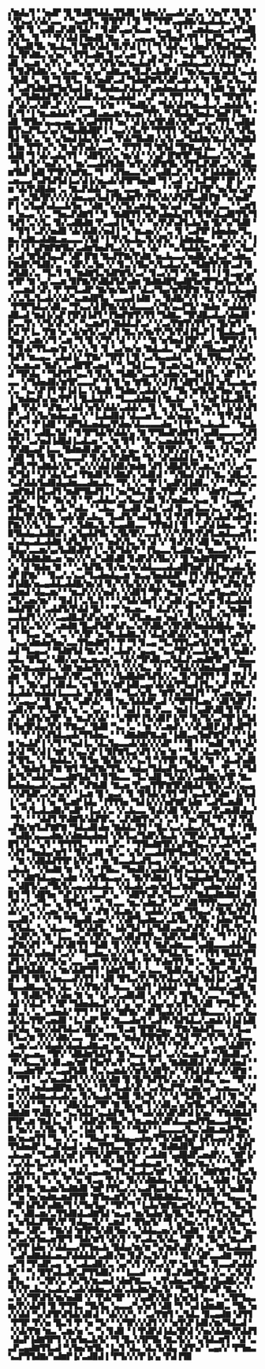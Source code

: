 ▞▆▟▄▜▝▝▅▟▛▝█▝▉▟▉▜▟▟▃▜▜▟█▝▐▟▅▞▞▃▃▟▞▃▛▃▝▞▅▞▛▝▉▝█▝▚▜▚▃▞▞▟▞▃▃▝▝▚▃▅▜▃▝▉▜▛▛▐▝▉▝▜▝▜▜▛▃▄▟▇▞▟▃▟▃▙▃▚▝▊▞▃▜▛▝▊▝▄▟▊▃▛▟▊▜▟▞▝▝▊▟▛▃▄▞▙▃▅▝▄▃▄▝▟▝▝▃▆▟▄▃▞▃▅▜▚▟█▟▚▜▃▝▊▝▝▝▛▞▟▟▐▜▅▟█▝▇▃▝▃▝▃▄▃▄▝▆▜▅▟▚▜▜▝▐▃▛▜▃▝▃▃▅▜▚▜▄▟▊▜▙▝▇▃▙▃▜▝▇▜▞▟▟▝▉▞▛▟▐▝▐▝▜▝▟▟▚▃▝▟▅▟▚▜▙▟▜▟▄▃▚▟▃▜▛▟▇▃▚▞▅▞▝▟▜▜▃▟▆▝▊▃▞▃▅▝▛▝▄▝▅▟▝▝▅▟▞▜▃▞▞▟▐▜▅▛▇▟▊▝▄▃▆▝▄▜▚▝▅▝▚▞▄▞▚▜▜▞▆▞▅▃▙▟▜▝▚▞▝▃▆▟▄▃▟▞▞▟▄▃▛▝▞▝▜▝▉▟▜▟▇▞▃▝▟▃▅▃▚▞▄▞▚▟▇▃▅▝▉▃▛▃▙▟▛▟▐▝▆▞▅▃▟▃▚▟▟▝▄▃▙▝█▟▊▝▄▝▉▝▜▝▉▜▃▝▉▞▅▟▛▃▟▝▜▟▅▛▇▜▞▟▛▃▆▞▞▝▇▝█▞▚▞▙▃▝▟▟▝▃▟▜▟▇▟▛▜▅▜▄▟▐▃▝▜▙▟▅▃▛▟▃▞▛▃▅▟▅▟▃▟▃▟▄▝▐▟▇▝▆▝▟▟▄▝▄▞▜▟▇▟▟▜▛▞▚▞▟▟▛▟▃▞▅▃▟▟▟▝▝▃▛▝▚▝▛▜▝▝▞▝█▝▅▝▜▛▇▜▝▟▝▟▞▃▞▟▛▃▛▝▞▞▃▃▃▝▐▞▆▝▝▝▆▟█▞▄▝▜▟▞▟▟▜▅▃▟▃▞▃▆▟▟▞▙▝▊▞▜▝▐▝▆▃▆▟▟▞▛▝▃▟▊▃▅▃▆▞▆▃▅▞▜▜▚▝▚▜▙▟▄▜▅▟▃▜▅▛▐▜▃▝▝▟▊▝█▜▙▞▄▃▄▃▅▃▜▞▄▟▜▜▜▝▅▞▝▟▐▞▅▜▛▟▊▞▅▜▛▃▞▃▞▜▜▝▄▟█▟█▜▚▃▛▜▃▞▄▞▞▜▙▟█▟█▛▐▝▄▃▞▞▙▞▛▝▜▜▜▜▝▟▚▃▟▝▊▞▞▞▆▝▟▜▄▜▟▝█▞▃▝▅▝▄▜▅▟▐▟▄▜▞▃▅▝▛▟▞▜▙▟▊▞▄▜▞▃▞▜▟▟▆▞▆▃▛▞▅▟▇▟▉▜▅▝▛▜▚▞▚▝▇▝▅▜▚▟▞▃▃▞▃▝▛▜▜▝▜▝▇▜▟▝▜▛▇▃▞▟▃▝▐▃▜▝▚▞▟▟█▝▜▝▟▞▃▟▄▜▜▝▝▟█▜▞▞▄▝▆▞▟▝▝▞▄▛▐▛▇▜▛▝█▟▃▃▞▃▜▞▚▟▆▝▜▝▄▜▞▝▅▟▚▝▄▝▆▞▃▃▟▟▜▟▇▝▅▜▚▞▟▛▇▜▙▝▟▜▜▃▛▟▛▃▞▝▞▟█▃▆▜▙▛▐▟█▝▛▜▛▞▆▛▇▃▝▜▝▝▟▜▅▃▃▜▞▝▄▟▉▃▛▃▜▝▚▛▐▟▟▟▇▟▝▞▛▃▅▃▃▞▚▟▜▟▜▟▐▃▞▟▐▞▅▃▟▞▟▜▛▜▅▟█▝▜▝▃▟▝▃▜▃▛▜▛▝▐▛▐▞▝▝▆▝▟▞▛▟█▟▅▝▃▝▇▃▛▟▟▞▚▃▄▝▃▃▄▝▚▃▄▝▝▝▛▃▙▟▐▜▛▝▅▞▙▞▄▞▛▃▅▝▃▜▙▜▛▞▞▞▞▟▅▃▄▞▙▟▐▜▙▟▆▜▚▜▜▞▟▞▟▜▟▜▃▟▊▛▇▝▚▞▅▟▛▛▐▝▄▜▄▟▚▟▃▃▙▜▅▝▝▟▇▝▚▞▞▜▞▃▆▟▄▝▆▞▄▟▝▝▆▟▚▝▛▃▃▝▝▃▆▜▃▝▅▃▄▝▞▃▝▜▅▃▛▟▇▜▝▝▊▝▇▟█▜▜▝▅▜▚▟▅▟▄▜▜▝▉▜▛▟▃▟▉▜▜▞▜▜▟▜▝▃▚▜▃▝▉▞▃▟█▟▇▝▛▃▄▟▐▝▇▝▞▝▚▞▛▟▚▟▜▃▙▞▆▝█▞▚▞▜▟▉▝▝▝▉▜▝▃▛▞▅▟▉▝▟▞▟▟▊▞▅▟▐▝▚▝▆▃▅▞▞▝▃▝▊▝▃▟▜▛▐▟▅▟▅▞▜▃▆▃▚▟▇▃▟▟▇▃▅▃▃▃▚▜▟▝▐▝▛▞▙▃▙▃▜▞▟▜▞▝▐▟▆▟▆▃▝▝▚▞▞▃▚▝▐▛▐▝▟▝▄▛▇▛▇▜▙▞▃▟▆▜▅▟▜▃▞▞▄▝▚▝▟▞▝▝▚▞▙▟▟▞▆▞▚▜▛▝▃▜▄▞▞▃▟▝▇▜▟▜▄▃▛▝▟▛▐▛▇▝▇▃▛▛▇▞▛▟▇▝▅▃▙▃▃▞▅▟█▞▄▜▃▞▚▟▆▃▝▛▇▟▛▞▜▟▉▞▃▝▝▟▛▞▃▜▅▝▞▝▊▃▚▜▙▞▚▜▃▟▃▞▅▝▜▟▇▜▚▜▛▃▟▝▉▟▜▟▊▞▃▝▜▃▜▝▊▝▆▟▇▜▃▜▟▛▇▜▞▃▞▝▊▃▞▞▜▝▚▜▅▝▜▝▐▝▊▃▄▞▄▞▅▜▛▝▇▝▄▞▃▃▆▝▉▛▇▞▛▟█▟▜▟▚▟▆▝█▟▇▟█▜▄▟█▜▅▜▛▜▅▜▄▞▙▜▚▝▃▃▆▟▝▟▚▝▛▝▛▜▃▟▛▝▇▞▆▞▆▞▛▝▟▃▞▜▄▞▆▜▜▛▇▝▇▃▚▟▐▃▙▃▄▟▞▞▃▜▃▜▃▟▞▞▟▞▚▃▆▟█▜▄▝▃▃▄▟▐▟▇▝▃▝▉▟█▞▚▜▝▝▟▝▞▃▝▞▆▜▜▝▛▜▛▜▟▃▞▟▊▃▝▜▚▃▞▟▐▛▇▞▟▞▟▃▃▃▞▞▜▞▄▃▛▜▞▝▇▟▅▝▚▟▟▟▞▟█▃▟▝▆▟▐▞▄▛▐▜▛▟▐▟▜▝▐▜▅▛▇▜▚▜▜▝▜▟▇▃▝▜▛▟█▃▟▃▞▟▅▟▉▝▛▃▃▜▚▝▞▜▞▟▚▞▚▝▚▃▆▟▜▝▇▟▟▃▛▃▞▝▞▃▞▛▇▜▚▜▜▝▄▝█▞▆▜▝▃▛▟▝▛▐▃▝▛▇▝▅▝▟▞▆▜▞▃▞▟▜▝▇▃▚▞▆▞▛▞▜▞▛▟▐▜▃▛▐▝█▃▙▃▟▝▜▜▅▟▝▃▆▞▞▜▝▃▆▝▜▝█▝▞▜▚▝▟▝▝▞▝▝▇▝▅▜▅▟▐▜▛▝▃▞▃▜▛▜▚▛▐▝▜▝▊▟▞▜▜▃▅▞▆▝▞▃▚▝▊▝▊▝▃▞▅▞▅▝▇▟▃▟▃▝▚▟▛▞▞▜▙▃▅▟▛▞▟▝▜▟▜▝▆▃▄▃▝▃▙▟▐▞▝▛▇▞▝▜▛▛▐▝█▝▃▞▙▃▄▟▟▝▃▝█▃▜▜▙▃▞▃▙▟▚▞▅▃▆▃▅▝▇▟▚▝▃▟█▜▛▃▅▟▝▝▚▝▜▟▐▃▃▝▊▃▆▞▅▟▝▝▚▞▞▝▞▝▆▞▞▟▝▜▛▟▄▝▝▜▟▜▜▝▄▃▜▝▊▞▙▝▜▟█▞▚▃▟▞▚▟▅▞▅▝▜▟▐▜▃▝▟▛▐▝▐▞▃▃▝▞▜▟▅▟▉▞▆▜▛▃▃▃▛▝▜▝█▝▅▝▇▜▙▝▞▟▐▜▝▟█▜▝▟▟▝▅▜▃▃▆▃▅▞▃▝▚▃▚▛▐▜▝▛▐▟▐▃▝▞▙▟▊▝▜▟▆▞▃▟▟▞▄▞▝▜▙▝▆▜▙▜▞▜▅▞▄▞▙▝▐▝▆▟▅▟▚▞▅▞▛▛▐▝█▃▙▟▞▝▝▜▃▃▟▟▆▟▐▝▇▃▙▞▝▃▝▞▅▛▐▟▃▟▊▜▞▟▊▝▛▟▞▝▚▛▇▃▞▟▟▝▅▜▞▟▟▞▃▟▟▞▄▝▊▝▄▝▊▜▃▃▜▝▆▞▜▝▐▞▟▞▟▜▛▝▃▟▝▞▙▞▆▟▅▃▆▝▞▝▐▃▙▟▉▟▝▟▃▃▅▜▃▝▟▞▅▟▞▃▝▝▝▝▊▜▚▟▐▟▛▟▚▝▝▛▐▟█▝▝▟▛▜▟▃▅▟▄▞▛▟▅▞▟▃▃▃▃▟▅▝▐▝▛▝▚▃▙▃▟▃▝▝▆▃▙▞▆▃▜▝▃▟█▃▜▟▝▝▊▜▛▜▟▞▛▟▟▞▄▝▇▝▛▜▙▟▛▟▇▜▜▝▄▟▉▃▃▃▃▞▟▜▜▜▞▝▃▞▅▟▐▟█▟▐▃▟▃▅▝▃▝▆▝▉▜▝▝▉▃▚▃▅▟▟▞▆▝▞▟▅▝▜▃▞▃▞▃▛▜▛▟█▃▄▛▐▃▃▝█▟▆▟▊▟▛▃▜▞▚▞▄▃▝▞▚▝▊▜▛▞▄▞▛▃▝▜▚▝▟▝▅▞▟▝▞▟█▝▜▝▉▝█▝▚▃▃▃▛▝▊▞▙▞▛▟▇▜▅▝▜▞▝▟▚▟▟▟▐▃▜▝▅▝▝▃▚▝▝▃▃▃▛▜▞▜▚▟▇▟▞▞▙▝▚▞▞▞▟▟▐▟▉▞▆▟▆▝▟▜▝▟█▟▜▞▛▃▆▃▚▜▝▞▃▞▅▜▞▜▟▝▝▟▝▟▄▜▃▟▝▛▇▟▊▜▞▟▇▟▚▝▟▟▊▟▝▝▚▜▙▟▝▟▐▝▇▃▝▟█▃▞▃▚▃▛▟▟▞▙▟▉▟▄▟▆▃▃▟▆▃▙▃▝▜▚▝▞▃▝▛▐▝▄▟▛▟▐▟▉▃▝▞▝▝▛▞▆▞▃▃▆▛▇▟▐▜▃▟▜▝▆▟▛▜▙▟▜▝▐▝▅▞▜▟▃▜▛▃▜▜▛▝▟▜▜▝▝▟▆▜▚▃▟▃▝▟▜▟▞▝▐▜▞▝▇▞▄▜▝▝▛▃▟▟▄▞▃▞▙▃▞▟▊▝▊▞▅▟▆▃▚▃▄▝▊▝▐▃▄▞▃▞▆▜▙▞▆▝▆▃▝▃▙▝▚▟▃▝▝▃▙▃▝▜▃▟▉▝▅▟▝▃▟▝▊▃▄▜▃▃▚▃▝▃▜▜▙▝▟▟▄▜▛▞▙▜▙▝▄▟▞▟▛▃▙▃▝▜▃▟▜▞▚▟▟▝█▝▟▝▛▟▜▝▛▜▞▃▙▟▚▟▅▜▝▛▇▞▞▞▙▝▟▃▃▞▝▃▜▟▇▃▜▃▜▃▄▟▉▃▃▝▛▛▇▟▐▝▉▝▝▃▛▟▐▟▅▃▝▃▛▝▉▜▙▟▄▃▙▟▉▟▚▝▄▜▄▟▟▜▙▝▄▜▙▜▛▞▃▃▙▝▞▞▚▜▜▞▛▟▜▃▆▟▃▃▅▜▝▃▚▟▄▃▟▃▟▟▇▝▟▜▄▜▝▞▃▝▅▟▚▜▃▝▆▝▟▝▞▝▊▟▚▜▝▟█▝▆▞▅▝▞▝▝▝▜▟▄▞▃▃▆▞▄▞▙▟▉▟▛▛▐▝▃▜▞▜▟▞▛▝▐▜▄▃▃▜▃▟▇▞▅▝▆▃▃▞▛▜▞▃▃▞▚▜▟▟▇▟▇▃▅▝▅▞▞▞▚▞▚▟▉▟█▝▊▟▛▟▚▜▙▞▞▝█▝▆▟▇▜▛▜▛▞▝▝▃▞▄▝▟▝▇▟▅▝▇▝▝▝▃▜▟▜▙▝▊▞▆▞▅▞▟▟▃▃▃▟▃▟█▜▅▛▐▟▐▜▄▃▟▃▜▞▟▛▐▛▇▞▝▝▉▃▞▃▚▃▞▜▃▟▅▟▄▃▆▝▆▃▄▜▅▟▟▟▛▝▐▜▝▟▜▜▄▞▟▜▚▞▛▟▐▟█▞▅▃▄▟▟▃▟▟█▞▆▞▟▝▊▞▚▜▄▜▞▞▄▜▚▝▇▟▇▝▛▝▞▝▛▝▄▛▇▞▙▞▃▟▆▟▝▟▄▃▆▞▝▝▆▃▛▞▞▞▅▟▚▝▞▟▉▜▝▜▛▝▆▃▜▝▃▞▛▃▆▜▄▃▅▞▞▞▞▜▞▃▅▞▆▞▝▝▉▟▐▝▃▜▃▜▝▝▝▞▜▟▞▟▅▜▝▞▚▟▊▞▄▃▜▞▅▝▊▟▃▟▟▟▆▟▟▜▛▟▝▃▟▟▜▞▛▟▟▝█▞▝▝▛▝▆▃▅▃▝▝▟▃▛▞▃▝█▝▚▃▛▝▃▝▆▟▇▝▃▃▙▟▜▝▞▞▞▃▄▟█▃▛▟▚▞▅▜▞▝▝▟▜▃▆▃▅▝▅▟▝▃▜▞▞▞▙▞▞▜▝▝▛▝▚▟▐▞▃▜▞▞▝▃▆▟▇▝█▃▟▜▟▛▐▟▚▃▚▞▛▟█▞▚▜▛▟▉▜▅▟▟▟█▟▄▝▇▞▅▜▝▝▜▃▄▝▅▞▝▃▝▞▚▜▛▝▅▝▇▃▙▟▇▃▜▝▟▃▛▟▛▟▞▞▅▝▊▞▝▜▝▃▆▞▛▝▚▃▞▟▆▟▅▜▅▞▃▃▜▜▅▟▇▜▝▝▛▝▜▝▊▃▄▝▜▃▜▜▜▃▅▜▟▝▉▜▝▟▞▃▚▟▟▝▜▃▄▃▞▝▜▟▇▜▟▝▇▞▃▜▝▃▙▟▚▝▄▃▄▝▚▃▞▜▛▞▃▃▙▜▄▝█▝▅▟▊▞▄▟▃▝█▜▄▞▝▟▉▞▄▞▅▃▅▃▅▞▃▝▟▞▞▜▛▟▉▃▄▜▟▃▛▃▅▟▇▜▛▝▄▞▆▃▃▞▆▞▆▃▄▟▟▃▝▟▇▝▆▟▅▜▞▞▚▜▝▞▞▞▙▃▝▟▝▝▅▜▟▞▞▟▆▟▄▟▉▝▝▜▜▟▆▝▊▝▞▛▐▃▙▟▚▜▛▃▄▜▜▝▝▞▙▟█▟▆▜▟▜▞▞▃▝▉▞▜▟▜▜▝▝▊▝▛▟▝▟▜▝▃▝▇▞▄▟▝▟▊▟▃▝▅▝▇▝▛▞▆▛▐▟▊▃▄▞▟▞▟▞▛▜▄▟▐▜▃▝▄▛▐▜▜▃▚▟▃▟▟▞▅▟▟▟▐▃▃▃▙▝▅▜▛▟▊▝▝▜▃▞▅▜▃▝▇▜▚▞▙▟▐▜▝▝▛▃▅▞▅▃▆▞▞▃▄▃▞▝█▝▄▞▙▝▚▟▛▟▞▝▜▝▆▃▜▟▟▟▛▃▟▝▞▜▛▜▜▃▅▞▝▟▊▜▟▛▐▝▃▟▊▞▛▝▛▜▃▛▇▝▅▝▃▝▄▞▃▝▐▝▚▟▐▝▅▝▛▃▃▝▆▟▐▝▄▟▛▟█▝▊▜▚▞▝▟▚▝▐▟▜▞▅▜▛▝▅▝▆▃▛▞▟▞▝▝▄▜▛▛▐▜▞▟▊▛▐▞▛▝▉▞▜▞▃▞▜▛▐▞▜▟▊▜▅▜▛▟▄▞▛▟▝▛▇▃▞▝█▟▉▝▚▃▝▃▝▝▆▝▞▃▆▟▚▝▞▟▚▟▊▛▐▟▚▟▛▜▝▝▝▝▛▝▐▞▟▜▟▃▄▟▞▜▜▟▅▃▝▝▝▟▇▟▇▛▇▃▆▝▐▟▉▃▄▜▅▛▇▜▞▝▞▝▐▟▆▝▅▃▙▛▐▝▞▜▝▝▅▟▐▃▝▟▃▜▄▃▃▟▞▟▞▞▞▟▛▝▝▝▉▝▝▝▅▟▊▝▉▜▝▟▞▟▞▟▝▜▞▟▐▝▆▛▐▞▄▃▚▛▐▝▉▛▇▜▃▞▟▜▝▞▅▝▆▝▝▜▟▝▟▃▆▞▛▝▃▜▚▞▟▝█▜▃▝▞▝▆▟▟▃▚▝▊▜▅▝█▞▙▞▞▞▚▃▜▝▚▜▜▛▐▜▄▜▞▝▇▝▝▟▃▟▚▟▉▞▚▝▇▟▅▜▃▛▇▝▇▜▝▜▅▛▇▞▜▜▄▝▅▟▄▞▜▟▄▟▜▃▄▜▜▟▇▝▃▝▛▃▝▞▜▟█▞▜▞▚▟▟▞▚▃▃▟▇▜▟▞▜▝▊▜▙▃▃▝▜▃▚▟█▝▜▞▟▞▞▃▟▟▇▞▅▜▛▝▇▃▙▟▅▟▄▃▟▞▄▃▆▟▚▝▚▛▇▟▊▝▇▃▅▝▛▃▄▜▜▛▇▜▛▟█▟▟▝█▜▞▃▛▞▄▃▄▝▞▟▜▟▛▃▞▟▚▞▞▝▐▃▆▝█▝▄▃▞▝▊▝▉▜▟▞▄▜▜▝▜▝▄▃▙▞▛▟▆▝▐▞▙▟▐▝▃▞▚▝▐▝▅▝▜▃▆▛▐▟▄▝▐▜▜▜▅▝▜▟▐▞▞▞▅▛▇▛▐▟▆▝▃▟▜▃▆▟▊▝▐▝▚▝▚▜▃▟▃▟▉▞▚▟▛▝▐▃▞▞▃▝▞▃▙▃▃▝▊▟▞▟▉▝█▞▞▃▃▞▛▃▆▟▊▟▄▞▝▜▚▝▝▝▟▟▜▝▛▟▇▜▞▟▟▜▛▃▝▃▛▟▇▜▚▞▚▝▃▜▝▝▅▞▜▟▝▜▚▝▟▝▛▟▃▛▇▞▆▜▃▛▇▛▇▝▜▟▃▟▊▟▅▝▇▟▟▃▜▜▝▝█▃▚▃▞▃▙▃▞▞▜▃▄▝▛▝▐▜▙▝▚▟█▞▄▃▃▟▆▞▞▟▆▟▄▟▅▟▝▞▙▜▃▞▜▟▛▞▙▃▙▝▞▜▛▟▞▃▙▜▄▟▞▃▆▝█▜▝▟▝▝▄▜▝▝▛▜▜▜▃▝▝▝▝▃▛▃▝▝▜▜▙▟▇▜▛▞▄▛▇▜▄▃▚▞▃▟▞▜▝▃▅▞▟▜▝▜▅▟▄▞▆▜▝▝▉▞▃▟█▝▉▝▃▝▄▜▞▃▃▟▟▜▛▜▅▟▉▞▝▞▄▞▆▝▅▜▅▝▝▝▇▝▞▟█▟▟▜▜▛▐▞▛▟▝▝▆▝▉▃▃▟▃▟▜▃▄▝▞▟▞▝▄▞▞▜▞▞▟▜▅▞▆▃▙▃▙▃▙▝▝▞▙▟▇▝▆▝▚▝▅▝▐▜▙▃▝▜▅▟▊▞▄▟▟▞▜▟▚▃▙▟▃▜▄▜▄▃▛▝▃▟▚▞▝▟▇▜▟▃▄▃▚▟▆▝▞▞▆▜▙▃▄▞▃▝▇▞▛▟▇▟▐▝▟▝▅▟▄▟▆▜▄▞▞▟▊▝▅▃▝▟█▜▞▃▞▜▙▜▞▃▄▃▟▟▃▟▃▝▞▟▃▟▞▃▅▞▅▜▃▞▆▟▛▝▄▟▅▞▟▟▟▝▝▟▉▜▝▜▝▟█▜▅▝▚▛▐▞▞▝▃▃▛▝▄▝▝▟█▜▚▟▚▞▜▃▃▞▞▝▇▟▄▟▇▟▇▟▝▟▇▞▛▝▞▃▞▜▃▝▄▝█▜▅▜▝▝▚▝▊▃▃▝▆▃▚▟▆▃▛▝▟▞▝▟▊▜▜▜▚▃▃▞▞▟▄▜▟▞▞▝▄▝▞▃▅▞▚▞▃▝▛▃▚▛▇▝▟▃▆▞▄▝▄▟▟▞▞▃▄▞▜▜▄▃▞▝█▞▙▞▛▟▐▃▃▟▊▞▝▝▞▝▜▝▜▜▄▟▊▃▅▞▞▝▞▟▛▜▄▟▆▃▞▃▙▜▙▝▚▜▙▝▐▟▅▞▛▜▃▜▜▞▙▟▃▝▄▝▟▃▄▃▝▜▞▟▟▜▃▝▐▟▞▜▟▝▐▞▜▟▊▃▅▃▛▟▜▞▝▟▐▜▃▜▚▞▄▃▛▟▛▞▚▝▇▝▐▃▃▝▚▞▚▜▛▞▚▃▞▟▊▟▜▜▚▃▜▟▛▞▙▟▊▜▞▃▝▜▝▝▐▟▐▝▄▛▇▞▟▜▝▝▚▟▞▟▊▜▜▝▜▟▊▝█▝▞▞▛▝▊▝▇▟▚▟▆▃▃▝▄▟█▃▃▃▟▟▞▜▅▟▟▃▜▞▄▟▅▟▝▃▞▞▝▜▄▟▅▃▚▞▞▞▜▝▚▞▄▝▛▜▟▃▜▃▝▝▐▜▜▝█▟▟▞▛▜▟▜▝▞▄▞▞▞▜▞▅▝▃▃▝▃▆▝▛▞▛▞▙▟▚▝▛▝▛▟▅▜▜▝▇▝▃▝▇▃▆▝▇▝▟▜▙▟▉▜▟▟▉▃▚▝▆▞▟▟▛▜▜▝▐▟▆▜▝▜▞▃▚▃▃▝█▟▊▟▃▝▄▝▟▜▃▞▜▟▝▛▇▟▜▝▉▝▉▜▞▟▅▃▃▟▚▜▜▝▝▟▉▝█▜▃▞▛▞▜▞▛▟▃▞▄▜▟▝▇▟▐▟▝▃▆▜▚▟█▃▃▟▇▃▃▜▄▝▟▃▝▞▞▛▇▞▟▝▆▃▃▝▟▟▜▝▐▟▟▟▝▝▛▜▄▝▟▟▄▞▃▟▊▝▆▝▊▝▊▟█▞▜▞▞▟▅▝▇▝▅▝▐▞▃▞▃▟▉▟▉▝▄▜▝▞▚▝█▜▄▝▞▃▃▝▝▜▅▜▙▝▟▟▝▞▟▃▛▝▃▜▛▝▜▟▅▟▅▃▛▝▟▝▄▝▄▞▝▟▄▞▄▞▅▜▃▜▞▟▊▝▛▜▟▃▝▟▚▟▊▃▚▝▃▝▄▟▅▟▞▝▛▜▝▝▐▟▞▝▇▛▇▞▝▟▊▜▄▟▞▟▝▃▙▜▙▃▃▃▚▝▃▞▙▃▟▞▟▃▜▜▛▃▅▟▉▝▐▃▚▟▛▝▛▝▇▃▃▟▅▜▝▃▟▜▚▜▟▜▟▃▞▃▆▟▞▟▐▟▐▟▊▃▛▟▄▝▅▞▞▟▟▜▟▃▞▟▊▞▅▝▝▝▊▃▆▝█▜▛▟▄▃▝▛▇▞▆▟▟▜▃▃▝▞▜▃▄▝▉▜▃▞▆▝▛▞▞▟▇▞▃▃▝▜▛▃▜▜▙▝▆▟▄▜▜▛▇▜▚▞▜▟▝▜▚▞▛▞▜▞▚▜▃▃▝▃▆▞▃▞▞▟▄▟▞▟▄▟▃▟▇▃▅▝▄▞▄▝▞▟▐▞▞▜▝▝▛▟▚▞▝▃▝▃▄▞▟▟▉▜▝▟▅▞▄▃▅▃▝▜▛▞▝▟█▟▆▜▟▞▛▝▇▝▅▃▃▜▃▟▝▃▞▞▅▃▆▃▛▝▚▜▙▟▊▃▞▝▛▞▙▃▃▜▞▟▊▃▅▞▆▛▐▜▅▜▚▞▛▝▄▃▙▝▛▝▄▝▇▟▇▟▉▟▝▞▛▟▛▟▅▟▝▝▊▃▃▟▆▜▛▃▞▃▄▟▜▟▉▝▊▃▚▃▆▟▞▞▆▜▞▟▉▜▚▞▝▟▜▟▐▟▉▃▞▞▟▛▇▝▞▝▜▜▝▝▃▞▅▃▟▟▜▝▞▞▞▟▞▟▇▝█▝█▞▜▟▜▜▞▃▚▞▞▟▊▟▃▝▄▃▝▜▛▝▝▃▚▃▆▝▅▟▄▟█▛▇▃▜▞▄▝▐▜▞▜▃▟▞▟▚▝▃▞▙▃▛▜▚▃▆▞▄▞▚▃▅▃▃▝▞▟▆▝▞▞▟▟▆▃▟▃▟▞▃▝▊▞▙▃▟▞▜▟▊▝▉▞▜▞▝▞▝▟▝▜▟▜▙▝▃▟▐▝▇▝▚▞▆▝▞▟▝▝▜▃▚▝▝▟█▞▟▃▞▜▛▝▇▝█▞▄▞▜▝▞▟▊▃▚▞▆▜▙▞▜▞▚▞▞▟▇▝▅▟▇▟▇▝▛▟█▞▅▝▚▃▜▟▟▝▄▃▙▛▇▝▜▝▚▟▞▟▞▟▛▟▛▟▐▞▅▞▝▛▇▟▇▟▟▝▛▜▛▃▆▝▇▟▐▃▝▟▝▝▟▟▛▟▞▜▙▞▚▞▆▃▅▟▞▟▛▟▃▃▅▟▜▜▅▃▃▟▝▛▇▝▊▝▆▞▞▃▚▜▙▝▇▝▃▝▐▟▞▜▝▝▜▞▝▝▜▟▞▝▐▃▃▃▃▞▙▃▚▟▇▃▆▟▛▜▅▞▆▞▅▃▅▜▜▝▜▃▝▞▃▝▝▜▙▃▛▝█▟▄▃▄▟▅▞▛▜▞▟▆▜▄▛▐▟▜▃▄▞▟▝▛▞▄▜▜▟▅▟▛▝▅▃▛▟▄▟▝▃▙▃▜▜▜▃▃▜▛▃▚▞▃▝▉▟▇▟▉▜▄▟▝▝▞▝▝▃▜▟▜▃▙▃▅▞▝▜▃▟▊▞▅▛▐▞▜▜▞▟▛▜▄▜▜▞▝▃▟▟▇▝▄▟█▟▛▃▅▟▛▞▃▝▇▛▐▞▞▃▞▟▃▜▃▞▞▝▜▝▝▝▃▝▄▝▜▞▝▜▞▜▃▟▄▃▆▝▃▝▚▜▅▞▆▃▚▝▝▝▅▜▛▝▃▟▞▟▃▝▚▃▆▞▄▝▊▟▞▃▄▃▅▞▜▜▃▜▃▟▃▞▆▛▐▝▅▜▞▃▝▟▇▛▇▜▝▜▃▞▙▞▟▜▝▝▟▝▚▝▄▝▛▝▅▝▊▃▄▝▛▞▄▝▉▞▞▟▇▟▅▃▚▟▉▟▐▝▃▝▟▟▇▝▐▞▆▞▛▟▉▜▙▝▇▃▆▞▙▟▇▟▉▝▆▛▐▜▜▃▞▃▚▃▟▜▄▟▝▟▃▜▃▜▙▟▅▝▟▝▅▟▊▟▛▝▅▝▅▞▅▟▆▃▆▟▜▜▛▝▇▜▅▃▆▜▞▝▃▜▜▟▇▟▇▟▄▃▚▝▐▞▜▞▝▜▄▃▃▝▆▝▜▛▐▟▜▟▚▟▇▞▜▝▞▜▅▜▄▞▝▜▛▞▜▝▐▃▙▞▆▛▇▃▆▜▞▞▝▞▛▜▃▝█▃▜▃▛▃▝▟▉▃▆▞▃▜▜▟▉▟▃▟▇▜▟▝▅▃▅▝▆▞▙▟▅▜▄▜▙▝▆▝▛▜▃▜▚▞▆▃▛▜▄▝▅▜▟▃▛▜▛▞▛▝▊▟▄▃▜▞▝▃▆▟▝▝█▜▅▜▞▝▜▝▄▜▅▞▃▜▝▝▊▞▙▜▄▃▚▟▆▃▝▟▛▃▝▛▇▞▟▝▆▜▛▜▞▟▊▜▅▞▃▝▟▟▄▃▅▞▄▜▚▟▇▝▝▟▚▟▚▜▄▝▅▃▚▞▃▞▅▜▅▃▅▜▛▜▝▜▟▞▆▜▝▟▚▜▝▝▛▃▟▃▜▞▟▃▝▜▛▝▊▝█▞▚▝▆▃▟▜▚▞▛▛▐▟▅▝▞▟▟▃▃▞▛▜▅▃▙▝█▟▄▞▆▞▆▝▚▞▆▟▚▟▛▞▄▝▃▝▇▜▃▟▃▃▆▝▃▟▚▟▇▟▟▃▅▃▛▟▟▟▟▞▃▟▊▞▆▝▊▟▚▃▜▞▟▝▝▝▉▞▝▟▛▃▃▟▇▝▜▜▜▃▞▜▝▜▚▟▛▃▄▝▄▝▃▟▃▟▉▞▃▝▄▞▚▜▝▞▛▃▞▞▛▝▅▝▉▜▃▝▊▃▃▟▚▟▟▞▜▞▝▝▚▝█▜▚▟▃▟▛▃▛▜▜▟▉▞▝▝▐▃▃▟▝▝▝▝▊▃▛▟▇▜▅▞▝▞▃▝▃▜▞▟▟▜▄▝▝▝▃▜▛▞▄▝▟▞▜▞▆▃▅▟▝▟▅▛▇▃▃▝▄▜▚▟▅▃▅▜▄▛▐▜▄▟█▞▃▜▝▜▞▞▛▃▙▃▚▃▟▃▞▃▟▞▟▟▅▃▞▟▞▃▙▟▆▞▆▃▜▞▝▜▅▝▛▜▛▟▛▝▇▃▚▝▝▃▚▞▞▜▛▟▜▞▆▞▅▟█▝▞▝▛▟▞▜▛▝▝▞▄▟▛▞▙▛▐▞▅▜▟▝▄▃▝▝▃▜▛▜▄▃▆▞▛▞▟▟▜▝▉▝▛▜▜▃▝▜▙▜▄▝▄▃▃▞▚▞▅▜▝▟▉▝▜▝▚▟▐▟▆▟▉▃▝▜▙▝▅▞▞▟▟▝▚▞▟▜▛▟▜▟▞▟▊▟▝▝▟▞▞▞▚▝▝▃▞▛▇▜▝▃▜▟▃▝▉▃▄▟▇▝▟▜▜▝▛▜▛▝▛▞▅▝█▃▜▝▛▝▅▝▜▞▝▝▞▜▛▞▞▟▜▝▞▝▅▜▚▛▐▟▊▞▆▞▜▟▃▟▝▝▞▟▞▛▇▝▆▃▝▃▆▞▅▝▃▝▚▝▊▟▊▝▐▝▛▟▛▟▐▟▄▜▛▟▝▞▅▞▟▟▅▞▛▟▟▜▝▟▄▛▐▟▇▜▛▜▝▞▅▜▅▃▙▜▞▝▜▝█▃▚▜▛▜▙▝▇▃▜▞▞▝▄▜▟▃▆▜▝▝▟▝▃▃▛▃▄▟▇▜▜▃▟▝▚▜▅▞▆▜▙▝▐▃▜▝▟▃▝▟▃▜▞▟▄▝▟▜▚▞▝▃▄▞▞▝▛▜▅▃▚▃▛▜▜▟▇▞▚▟▆▛▐▞▃▟▉▟▐▝▛▜▞▞▞▛▐▞▄▝▛▟▐▜▉
